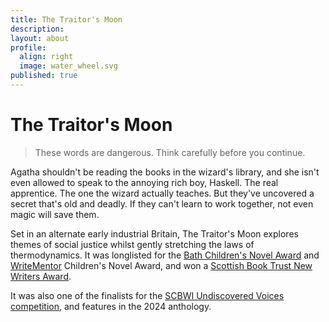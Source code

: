 ```yaml
---
title: The Traitor's Moon
description: 
layout: about
profile:
  align: right
  image: water_wheel.svg
published: true
---
```


# The Traitor's Moon

> These words are dangerous. Think carefully before you continue.

Agatha shouldn't be reading the books in the wizard's library, and she isn't even allowed to speak to the annoying rich boy, Haskell. The real apprentice. The one the wizard actually teaches. But they've uncovered a secret that's old and deadly. If they can't learn to work together, not even magic will save them.

Set in an alternate early industrial Britain, The Traitor's Moon explores themes of social justice whilst gently stretching the laws of thermodynamics. It was longlisted for the [Bath Children's Novel Award](https://bathnovelaward.co.uk/childrens-novel-award/) and [WriteMentor](https://write-mentor.com/) Children's Novel Award, and won a [Scottish Book Trust New Writers Award](https://www.scottishbooktrust.com/writing-and-authors/new-writers-awards/this-years-new-writers).

It was also one of the finalists for the [SCBWI Undiscovered Voices competition](https://www.undiscoveredvoices.com/?page_id=1106), and features in the 2024 anthology.

